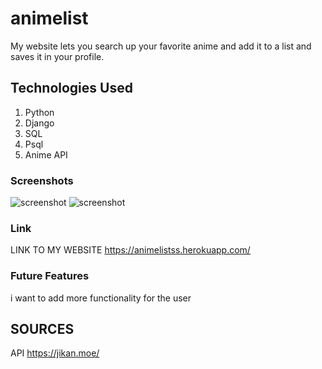 # animelist

My website lets you search up your favorite anime and add it to a list and saves it in your profile.

## Technologies Used

1. Python
2. Django
3. SQL
4. Psql
5. Anime  API

### Screenshots
![ screenshot](https://i.imgur.com/fi2d5LN.jpg?1)
![ screenshot](https://i.imgur.com/wMa1Fux.png)




### Link
LINK TO MY WEBSITE https://animelistss.herokuapp.com/

### Future Features

i want to add more functionality for the user

## SOURCES

API https://jikan.moe/

